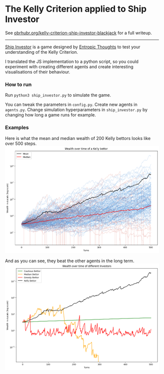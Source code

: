 # The Kelly Criterion applied to Ship Investor

See [obrhubr.org/kelly-criterion-ship-investor-blackjack](https://obrhubr.org/kelly-criterion-ship-investor-blackjack) for a full writeup.

---

[Ship Investor](https://xkqr.org/ship-investor/ship-investor.html) is a game designed by [Entropic Thoughts](https://entropicthoughts.com) to test your understanding of the Kelly Criterion.

I translated the JS implementation to a python script, so you could experiment with creating different agents and create interesting visualisations of their behaviour.

### How to run

Run `python3 ship_investor.py` to simulate the game.

You can tweak the parameters in `config.py`.
Create new agents in `agents.py`.
Change simulation hyperparameters in `ship_investor.py` by changing how long a game runs for example.

### Examples

Here is what the mean and median wealth of 200 Kelly bettors looks like over 500 steps.
![Simulation](.github/images/simulation.png)

And as you can see, they beat the other agents in the long term.
![Simulation](.github/images/comparison.png)
